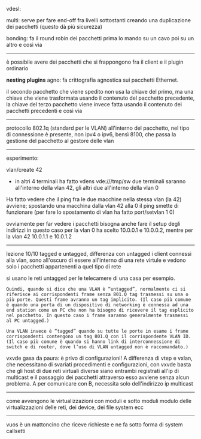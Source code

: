 
vdesl: 

multi: 
serve per fare end-off fra livelli sottostanti creando una duplicazione dei pacchetti (questo dà più sicurezza)

bonding:
fa il round robin dei pacchetti
prima lo mando su un cavo poi su un altro e così via 

---
è possibile avere dei pacchetti che si frappongono fra il client e il plugin ordinario


**nesting plugins**
agno: fa crittografia agnostica sui pacchetti Ethernet.

il secondo pacchetto che viene spedito non usa la chiave del primo, ma una chiave che viene trasformata usando il contenuto del pacchetto precedente, la chiave del terzo pacchetto viene invece fatta usando il contenuto dei pacchetti precedenti e così via

---
protocollo 802.1q (standard per le VLAN)
all'interno del pacchetto, nel tipo di connessione è presente, non ipv4 o ipv6, bensì 8100, che passa la gestione del pacchetto al gestore delle vlan

---

esperimento:

vlan/create 42
* in altri 4 terminali ha fatto vdens vde:///tmp/sw
due terminali saranno all'interno della vlan 42, gli altri due all'interno della vlan 0 

Ha fatto vedere che il ping fra le due macchine nella stessa vlan (la 42) avviene; spostando una macchina dalla vlan 42 alla 0 il ping smette di funzionare (per fare lo spostamento di vlan ha fatto port/setvlan 1 0)

ovviamente per far vedere i pacchetti bisogna anche fare il setup degli indirizzi
in questo caso per la vlan 0 ha scelto 10.0.0.1 e 10.0.0.2, mentre per la vlan 42 10.0.1.1 e 10.0.1.2
- - -
lezione 10/10
tagged e untagged, differenza
con untagged i client connessi alla vlan, sono all'oscuro di essere all'interno di una rete virtule e vedono solo i pacchetti appartenenti a quel tipo di rete

si usano le reti untagged per le telecamere di una casa per esempio.
```
Quindi, quando si dice che una VLAN è “untagged”, normalmente ci si riferisce ai corrispondenti frame senza 801.Q tag trasmessi su una o più porte. Questi frame avranno un tag implicito. (Il caso più comune è quando una porta di un dispositivo di networking è connessa ad una end station come un PC che non ha bisogno di ricevere il tag esplicito nel pacchetto. In questo caso i frame saranno generalmente trasmessi al PC untagged.)

Una VLAN invece è “tagged” quando su tutte le porte in esame i frame corrispondenti contengono un tag 801.Q con il corrispondente VLAN ID. (Il caso più comune è quando si hanno link di interconnessione di switch e di router, dove l’uso di VLAN untagged non è raccomandato.)
```

vxvde gasa da paura:
è privo di configurazioni! A differenza di vtep e vxlan, che necessitano di svariati procedimenti e configurazioni, con vxvde basta che gli host di due reti virtuali diverse siano entrambi registrati all'ip di multicast e il passaggio dei pacchetti attraverso esso avviene senza alcun problema.
A per comunicare con B, necessita solo dell'indirizzo ip multicast
- - -
come avvengono le virtualizzazioni
con moduli e sotto moduli
modulo delle virtualizzazioni delle reti, dei device, dei file system ecc

- - - 
vuos è un mattoncino che riceve richieste e ne fa sotto forma di system callsetti